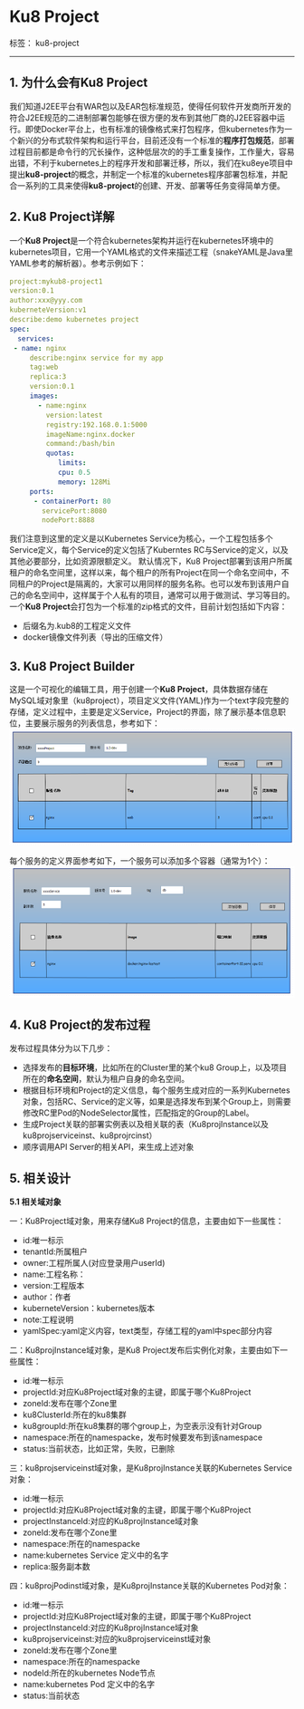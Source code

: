 ﻿# Ku8 Project

标签： ku8-project

---

## 1. 为什么会有Ku8 Project

我们知道J2EE平台有WAR包以及EAR包标准规范，使得任何软件开发商所开发的符合J2EE规范的二进制部署包能够在很方便的发布到其他厂商的J2EE容器中运行。即使Docker平台上，也有标准的镜像格式来打包程序，但kubernetes作为一个新兴的分布式软件架构和运行平台，目前还没有一个标准的**程序打包规范**，部署过程目前都是命令行的冗长操作，这种低层次的的手工重复操作，工作量大，容易出错，不利于kubernetes上的程序开发和部署迁移，所以，我们在ku8eye项目中提出**ku8-project**的概念，并制定一个标准的kubernetes程序部署包标准，并配合一系列的工具来使得**ku8-project**的创建、开发、部署等任务变得简单方便。
     

## 2. Ku8 Project详解
一个**Ku8 Project**是一个符合kubernetes架构并运行在kubernetes环境中的kubernetes项目，它用一个YAML格式的文件来描述工程（snakeYAML是Java里YAML参考的解析器）。参考示例如下：
```yaml
project:mykub8-project1
version:0.1
author:xxx@yyy.com
kuberneteVersion:v1
describe:demo kubernetes project
spec:
  services:
 - name: nginx
     describe:nginx service for my app
     tag:web
     replica:3
     version:0.1
     images: 
       - name:nginx
         version:latest
         registry:192.168.0.1:5000
         imageName:nginx.docker
         command:/bash/bin
         quotas:
            limits:
            cpu: 0.5
            memory: 128Mi
     ports:
      - containerPort: 80
        servicePort:8080
        nodePort:8888
```
我们注意到这里的定义是以Kubernetes Service为核心，一个工程包括多个Service定义，每个Service的定义包括了Kuberntes RC与Service的定义，以及其他必要部分，比如资源限额定义。
默认情况下，Ku8 Project部署到该用户所属租户的命名空间里，这样以来，每个租户的所有Project在同一个命名空间中，不同租户的Project是隔离的，大家可以用同样的服务名称。也可以发布到该用户自己的命名空间中，这样属于个人私有的项目，通常可以用于做测试、学习等目的。
一个**Ku8 Project**会打包为一个标准的zip格式的文件，目前计划包括如下内容：
 - 后缀名为.kub8的工程定义文件
 - docker镜像文件列表（导出的压缩文件）

## 3. Ku8 Project Builder
这是一个可视化的编辑工具，用于创建一个**Ku8 Project**，具体数据存储在MySQL域对象里（ku8project），项目定义文件(YAML)作为一个text字段完整的存储，定义过程中，主要是定义Service，Project的界面，除了展示基本信息职位，主要展示服务的列表信息，参考如下：
![ImageLoadFailed](../../res/ku8-project-create.PNG)

每个服务的定义界面参考如下，一个服务可以添加多个容器（通常为1个）：
 ![ImageLoadFailed](../../res/ku8-service-create.PNG)
 
## 4. Ku8 Project的发布过程
发布过程具体分为以下几步：

 - 选择发布的**目标环境**，比如所在的Cluster里的某个ku8 Group上，以及项目所在的**命名空间**，默认为租户自身的命名空间。
 - 根据目标环境和Project的定义信息，每个服务生成对应的一系列Kubernetes对象，包括RC、Service的定义等，如果是选择发布到某个Group上，则需要修改RC里Pod的NodeSelector属性，匹配指定的Group的Label。
 - 生成Project关联的部署实例表以及相关联的表（Ku8projInstance以及ku8projserviceinst、ku8projrcinst）
 - 顺序调用API Server的相关API，来生成上述对象

## 5. 相关设计
 **5.1 相关域对象**

 一：Ku8Project域对象，用来存储Ku8 Project的信息，主要由如下一些属性：

-  id:唯一标示
-  tenantId:所属租户
-  owner:工程所属人(对应登录用户userId)
-  name:工程名称：
-  version:工程版本
-  author：作者
-  kuberneteVersion：kubernetes版本
-  note:工程说明
-  yamlSpec:yaml定义内容，text类型，存储工程的yaml中spec部分内容
 
  二：Ku8projInstance域对象，是Ku8 Project发布后实例化对象，主要由如下一些属性：

-  id:唯一标示
-   projectId:对应Ku8Project域对象的主键，即属于哪个Ku8Project
-   zoneId:发布在哪个Zone里
-   ku8ClusterId:所在的ku8集群
-   ku8groupId:所在ku8集群的哪个group上，为空表示没有针对Group
-   namespace:所在的namespacke，发布时候要发布到该namespace
-   status:当前状态，比如正常，失败，已删除
  
三：ku8projserviceinst域对象，是Ku8projInstance关联的Kubernetes Service对象：

- id:唯一标示
- projectId:对应Ku8Project域对象的主键，即属于哪个Ku8Project
-  projectInstanceId:对应的Ku8projInstance域对象
-  zoneId:发布在哪个Zone里
-  namespace:所在的namespacke
-  name:kubernetes Service 定义中的名字
-  replica:服务副本数
  
 四：ku8projPodinst域对象，是Ku8projInstance关联的Kubernetes Pod对象：
 
- id:唯一标示
-  projectId:对应Ku8Project域对象的主键，即属于哪个Ku8Project
- projectInstanceId:对应的Ku8projInstance域对象
-   ku8projserviceinst:对应的ku8projserviceinst域对象
-  zoneId:发布在哪个Zone里
-  namespace:所在的namespacke
-  nodeId:所在的kubernetes Node节点
-  name:kubernetes Pod 定义中的名字
-  status:当前状态



  